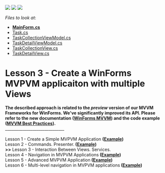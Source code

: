 <!-- default badges list -->
![](https://img.shields.io/endpoint?url=https://codecentral.devexpress.com/api/v1/VersionRange/128615434/14.2.3%2B)
[![](https://img.shields.io/badge/Open_in_DevExpress_Support_Center-FF7200?style=flat-square&logo=DevExpress&logoColor=white)](https://supportcenter.devexpress.com/ticket/details/T128579)
[![](https://img.shields.io/badge/📖_How_to_use_DevExpress_Examples-e9f6fc?style=flat-square)](https://docs.devexpress.com/GeneralInformation/403183)
<!-- default badges end -->
<!-- default file list -->
*Files to look at*:

* **[MainForm.cs](./CS/MyMvpvmApplication/MainForm.cs)**
* [Task.cs](./CS/MyMvpvmApplication/Model/Task.cs)
* [TaskCollectionViewModel.cs](./CS/MyMvpvmApplication/ViewModels/TaskCollectionViewModel.cs)
* [TaskDetailViewModel.cs](./CS/MyMvpvmApplication/ViewModels/TaskDetailViewModel.cs)
* [TaskCollectionView.cs](./CS/MyMvpvmApplication/Views/TaskCollectionView.cs)
* [TaskDetailView.cs](./CS/MyMvpvmApplication/Views/TaskDetailView.cs)
<!-- default file list end -->
# Lesson 3 - Create a WinForms MVPVM applicaiton with multiple Views


<strong>The described approach is related to the <em>preview</em> version of our MVVM Frameworks for WinForms. We've significantly improved its API. Please refer to the new documentation (<a href="https://documentation.devexpress.com/#WindowsForms/CustomDocument113955">WinForms MVVM</a>) and the code example (<a href="https://www.devexpress.com/Support/Center/p/T228317">MVVM Best Practices</a>).</strong><br />______________________________<br /><br />Lesson 1 - Create a Simple MVPVM Application <strong>(<a href="https://www.devexpress.com/Support/Center/p/T127068">Example</a>)</strong><br /> Lesson 2 - Commands. Presenter.<strong> (<a href="https://www.devexpress.com/Support/Center/p/T127997">Example</a>)</strong><br /> <strong>>></strong> Lesson 3 - Interaction Between Views. Services.<br /> Lesson 4 - Navigation in MVPVM Applications<strong> (<a href="https://www.devexpress.com/Support/Center/p/T136045">Example</a>)</strong><br /> Lesson 5 - Advanced MVPVM Application<strong> (<a href="https://www.devexpress.com/Support/Center/p/T136053">Example</a>)<br /></strong>Lesson 6 - Multi-level navigation in MVPVM applications<strong><strong> (<a href="https://www.devexpress.com/Support/Center/Question/Details/T146514">Example</a>)</strong><br /></strong>

<br/>



